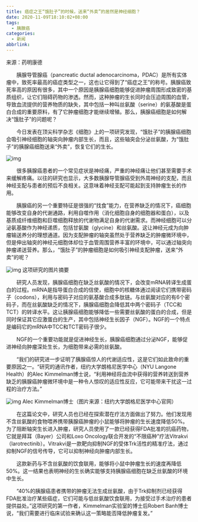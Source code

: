 ```yaml
---
title: 癌症之王“饿肚子”的时候，送来“外卖”的居然是神经细胞？
date: 2020-11-09T18:10:02+08:00
tags:
  - 胰腺癌
categories:
  - 新闻
abbrlink:
---
```


来源：药明康德

　　胰腺导管腺癌（pancreatic ductal adenocarcinoma，PDAC）是所有实体瘤中，致死率最高的癌症类型之一，这也让它得到了“癌症之王”的称号。胰腺癌致死率高的原因有很多，其中一个原因是胰腺癌细胞能够促进肿瘤周围形成致密的基质组织，让它们阻碍药物的渗透。然而，这种肿瘤的生长同时会压迫周围的血管，导致血流提供的营养物质的缺失，其中包括一种叫丝氨酸（serine）的氨基酸是蛋白合成的重要原料，有了它肿瘤细胞才能继续增殖。那么，胰腺癌细胞是如何解决“饿肚子”的问题呢？

　　今日发表在顶尖科学杂志《细胞》上的一项研究发现，“饿肚子”的胰腺癌细胞会吸引神经细胞的轴突向肿瘤内部生长，而且，这些轴突会分泌丝氨酸，为“饿肚子”的胰腺癌细胞送来“外卖”，恢复它们的生长。

![img](https://cdn.jsdelivr.net/gh/yakeing/Documentation@main/Hexo/images/fe16-kcieyvz8307439.png)

　　很多胰腺癌患者的一个常见症状是神经痛，严重的神经痛让他们甚至需要手术来缓解疼痛。以往的研究也显示，大多数胰腺导管腺癌受到外周神经的支配，而且神经支配与患者的预后不良相关。这意味着神经支配可能起到支持肿瘤生长的作用。

　　胰腺癌的另一个重要特征是很强的“找食”能力，在营养缺乏的情况下，癌细胞能够改变自身的代谢通路，利用自噬作用（消化细胞自身的细胞器和蛋白），以及基质成纤维细胞和巨噬细胞释放的代谢物满足自身的代谢需求。而神经细胞可以分泌氨基酸作为神经递质，包括甘氨酸（glycine）和丝氨酸。这让神经元成为向肿瘤输送养分的理想通道。因为支配肿瘤的轴突虽然处于营养缺乏的肿瘤微环境中，但是伸出轴突的神经元细胞体却位于血管周围营养丰富的环境中，可以通过轴突向肿瘤递送营养。那么，“饿肚子”的肿瘤细胞是如何吸引神经支配肿瘤，送来“外卖”的呢？

![img](https://cdn.jsdelivr.net/gh/yakeing/Documentation@main/Hexo/images/4f77-kcieyvz8307514.png)
这项研究的图片摘要

　　研究人员发现，胰腺癌细胞在缺乏丝氨酸的情况下，会改变mRNA转译生成蛋白的过程。mRNA是指导蛋白合成的信使，细胞中的核糖体通过阅读它们携带密码子（codons），利用与密码子对应的氨基酸合成多肽链。与丝氨酸对应的有6个密码子，而在丝氨酸缺乏的情况下，胰腺癌细胞会降低其中两个密码子（TCC和TCT）的转译水平。这让胰腺癌细胞能够降低一些需要丝氨酸的蛋白的合成，但是同时保证其它应激蛋白的生产，其中包括神经生长因子（NGF）。NGF的一个特点是编码它的mRNA中TCC和TCT密码子很少。

　　NGF的一个重要功能就是促进神经生长，胰腺癌细胞通过分泌NGF，能够促进神经向肿瘤深处生长，为细胞带来必需的丝氨酸。

　　“我们的研究进一步证明了胰腺癌惊人的代谢适应性，这是它们如此致命的重要原因之一。“研究的通讯作者，纽约大学朗格尼医学中心（NYU Langone Health）的Alec Kimmelman博士说，“利用神经将血流中获得的营养转送到营养缺乏的胰腺癌肿瘤微环境中是一种令人惊叹的适应性反应，它可能带来干扰这一过程的治疗方法。”

![img](https://cdn.jsdelivr.net/gh/yakeing/Documentation@main/Hexo/images/5441-kcieyvz8307608.png)
Alec Kimmelman博士（图片来源：纽约大学朗格尼医学中心官网）

　　在这篇论文中，研究人员也已经在探索潜在疗法方面做出了努力。他们发现用不含丝氨酸的食物喂养携带胰腺癌肿瘤的小鼠能够将肿瘤的生长速度降低50%。为了阻断轴突生长进入肿瘤，研究人员使用了一款已经获得FDA批准的抗癌药物，它就是拜耳（Bayer）公司和Loxo Oncology联合开发的“不限癌种”疗法Vitrakvi（larotrectinib）。Vitrakvi是一款靶向抑制NGF的受体Trk活性的精准疗法，通过抑制NGF的信号传导，它可以抑制神经向肿瘤内部生长。

　　这款新药与不含丝氨酸的饮食联用，能够将小鼠中肿瘤生长的速度再降低50%。这一结果也表明神经的生长确实能够支持胰腺癌细胞在缺乏丝氨酸的环境中生长。

　　“40%的胰腺癌患者携带的肿瘤无法生成丝氨酸，由于Trk抑制剂已经获得FDA批准治疗某些癌症，它们可能与低丝氨酸饮食联用，为接受过手术治疗的患者提供益处。”这项研究的第一作者，Kimmelman实验室的博士后Robert Banh博士说，“我们需要进行临床试验来确认这一策略能否降低肿瘤复发。”